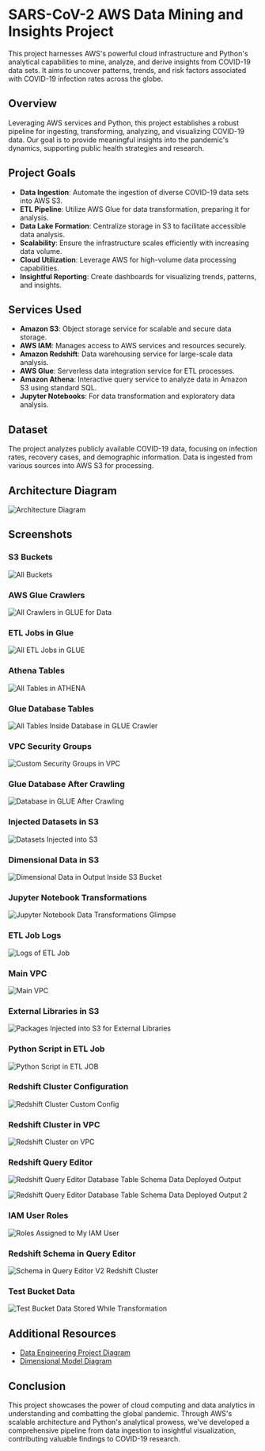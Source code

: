 # SARS-CoV-2 AWS Data Mining and Insights Project

This project harnesses AWS's powerful cloud infrastructure and Python's analytical capabilities to mine, analyze, and derive insights from COVID-19 data sets. It aims to uncover patterns, trends, and risk factors associated with COVID-19 infection rates across the globe.

## Overview

Leveraging AWS services and Python, this project establishes a robust pipeline for ingesting, transforming, analyzing, and visualizing COVID-19 data. Our goal is to provide meaningful insights into the pandemic's dynamics, supporting public health strategies and research.

## Project Goals

- **Data Ingestion**: Automate the ingestion of diverse COVID-19 data sets into AWS S3.
- **ETL Pipeline**: Utilize AWS Glue for data transformation, preparing it for analysis.
- **Data Lake Formation**: Centralize storage in S3 to facilitate accessible data analysis.
- **Scalability**: Ensure the infrastructure scales efficiently with increasing data volume.
- **Cloud Utilization**: Leverage AWS for high-volume data processing capabilities.
- **Insightful Reporting**: Create dashboards for visualizing trends, patterns, and insights.

## Services Used

- **Amazon S3**: Object storage service for scalable and secure data storage.
- **AWS IAM**: Manages access to AWS services and resources securely.
- **Amazon Redshift**: Data warehousing service for large-scale data analysis.
- **AWS Glue**: Serverless data integration service for ETL processes.
- **Amazon Athena**: Interactive query service to analyze data in Amazon S3 using standard SQL.
- **Jupyter Notebooks**: For data transformation and exploratory data analysis.

## Dataset

The project analyzes publicly available COVID-19 data, focusing on infection rates, recovery cases, and demographic information. Data is ingested from various sources into AWS S3 for processing.

## Architecture Diagram

![Architecture Diagram](./architecture.png)

## Screenshots

### S3 Buckets
![All Buckets](./Screenshots/all_buckets.png)

### AWS Glue Crawlers
![All Crawlers in GLUE for Data](./Screenshots/all_crawlers_in_GLUE_for_data.png)

### ETL Jobs in Glue
![All ETL Jobs in GLUE](./Screenshots/all_ETL_jobs_in_GLUE.png)

### Athena Tables
![All Tables in ATHENA](./Screenshots/all_tables_in_ATHENA.png)

### Glue Database Tables
![All Tables Inside Database in GLUE Crawler](./Screenshots/all_tables_inside_database_in_GLUE_crawler.png)

### VPC Security Groups
![Custom Security Groups in VPC](./Screenshots/custom_security_groups_in_VPC.png)

### Glue Database After Crawling
![Database in GLUE After Crawling](./Screenshots/database_in_GLUE_after_crawling.png)

### Injected Datasets in S3
![Datasets Injected into S3](./Screenshots/datasets_injected_into_s3.png)

### Dimensional Data in S3
![Dimensional Data in Output Inside S3 Bucket](./Screenshots/dimensional_data_in_output_inside_s3_bucket.png)

### Jupyter Notebook Transformations
![Jupyter Notebook Data Transformations Glimpse](./Screenshots/jupyter_notebook_data_transformations_glimpse.png)

### ETL Job Logs
![Logs of ETL Job](./Screenshots/logs_of_ETL_Job.png)

### Main VPC
![Main VPC](./Screenshots/main_vpc.png)

### External Libraries in S3
![Packages Injected into S3 for External Libraries](./Screenshots/packages_injected_into_s3_for_external_libraries.png)

### Python Script in ETL Job
![Python Script in ETL JOB](./Screenshots/python_script_in_ETL_JOB.png)

### Redshift Cluster Configuration
![Redshift Cluster Custom Config](./Screenshots/redshift_cluster_custom_config.png)

### Redshift Cluster in VPC
![Redshift Cluster on VPC](./Screenshots/redshift_cluster_on_vpc.png)

### Redshift Query Editor
![Redshift Query Editor Database Table Schema Data Deployed Output](./Screenshots/redshift_query_editor_database_table_schema_data_deployed_output.png)

![Redshift Query Editor Database Table Schema Data Deployed Output 2](./Screenshots/redshift_query_editor_database_table_schema_data_deployed_output_2.png)

### IAM User Roles
![Roles Assigned to My IAM User](./Screenshots/roles_assigned_to_my_IAM_user.png)

### Redshift Schema in Query Editor
![Schema in Query Editor V2 Redshift Cluster](./Screenshots/schema_in_query_editor_v2_redshift_cluster.png)

### Test Bucket Data
![Test Bucket Data Stored While Transformation](./Screenshots/test_bucket_data_stored_while_transformation.png)

## Additional Resources

- [Data Engineering Project Diagram](./Data%20Model/DE%20project.drawio.pdf)
- [Dimensional Model Diagram](./Dimensional%20Model/Dimension.drawio.pdf)

## Conclusion

This project showcases the power of cloud computing and data analytics in understanding and combatting the global pandemic. Through AWS's scalable architecture and Python's analytical prowess, we've developed a comprehensive pipeline from data ingestion to insightful visualization, contributing valuable findings to COVID-19 research.

